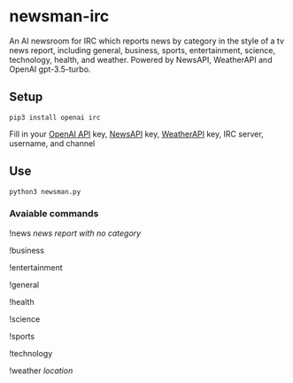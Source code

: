 # newsman-irc
An AI newsroom for IRC which reports news by category in the style of a tv news report, including general, business, sports, entertainment, science, technology, health, and weather.  Powered by NewsAPI, WeatherAPI and OpenAI gpt-3.5-turbo.

## Setup
```
pip3 install openai irc
```
Fill in your [OpenAI API](https://platform.openai.com/signup) key, [NewsAPI](https://newsapi.org/account) key, [WeatherAPI](https://www.weatherapi.com/my/) key, IRC server, username, and channel

## Use
```
python3 newsman.py
```

### Avaiable commands

!news _news report with no category_

!business

!entertainment

!general

!health

!science

!sports

!technology

!weather _location_

